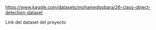https://www.kaggle.com/datasets/mohamedgobara/26-class-object-detection-dataset

Link del dataset del proyecto
